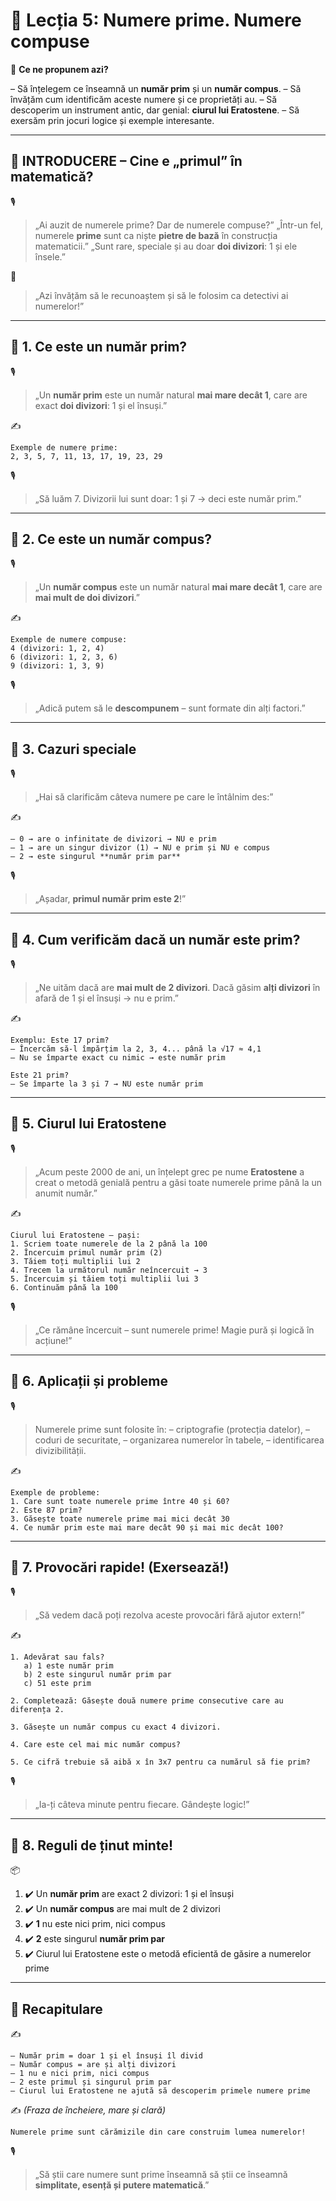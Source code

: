 # 📘 Lecția 5: Numere prime. Numere compuse

🎯 **Ce ne propunem azi?**

– Să înțelegem ce înseamnă un **număr prim** și un **număr compus**.
 – Să învățăm cum identificăm aceste numere și ce proprietăți au.
 – Să descoperim un instrument antic, dar genial: **ciurul lui Eratostene**.
 – Să exersăm prin jocuri logice și exemple interesante.

------

## 🔔 INTRODUCERE – Cine e „primul” în matematică?

🎙️

> „Ai auzit de numerele prime? Dar de numerele compuse?”
>  „Într-un fel, numerele **prime** sunt ca niște **pietre de bază** în construcția matematicii.”
>  „Sunt rare, speciale și au doar **doi divizori**: 1 și ele însele.”

🧠

> „Azi învățăm să le recunoaștem și să le folosim ca detectivi ai numerelor!”

------

## 🔹 1. Ce este un număr prim?

🎙️

> „Un **număr prim** este un număr natural **mai mare decât 1**, care are exact **doi divizori**: 1 și el însuși.”

✍️

```
Exemple de numere prime:  
2, 3, 5, 7, 11, 13, 17, 19, 23, 29
```

🎙️

> „Să luăm 7. Divizorii lui sunt doar: 1 și 7 → deci este număr prim.”

------

## 🔹 2. Ce este un număr compus?

🎙️

> „Un **număr compus** este un număr natural **mai mare decât 1**, care are **mai mult de doi divizori**.”

✍️

```
Exemple de numere compuse:  
4 (divizori: 1, 2, 4)  
6 (divizori: 1, 2, 3, 6)  
9 (divizori: 1, 3, 9)
```

🎙️

> „Adică putem să le **descompunem** – sunt formate din alți factori.”

------

## 🔹 3. Cazuri speciale

🎙️

> „Hai să clarificăm câteva numere pe care le întâlnim des:”

✍️

```
– 0 → are o infinitate de divizori → NU e prim  
– 1 → are un singur divizor (1) → NU e prim și NU e compus  
– 2 → este singurul **număr prim par**
```

🎙️

> „Așadar, **primul număr prim este 2**!”

------

## 🔹 4. Cum verificăm dacă un număr este prim?

🎙️

> „Ne uităm dacă are **mai mult de 2 divizori**.
>  Dacă găsim **alți divizori** în afară de 1 și el însuși → nu e prim.”

✍️

```
Exemplu: Este 17 prim?  
– Încercăm să-l împărțim la 2, 3, 4... până la √17 ≈ 4,1  
– Nu se împarte exact cu nimic → este număr prim

Este 21 prim?  
– Se împarte la 3 și 7 → NU este număr prim
```

------

## 🔹 5. Ciurul lui Eratostene

🎙️

> „Acum peste 2000 de ani, un înțelept grec pe nume **Eratostene** a creat o metodă genială pentru a găsi toate numerele prime până la un anumit număr.”

✍️

```
Ciurul lui Eratostene – pași:
1. Scriem toate numerele de la 2 până la 100
2. Încercuim primul număr prim (2)
3. Tăiem toți multiplii lui 2
4. Trecem la următorul număr neîncercuit → 3
5. Încercuim și tăiem toți multiplii lui 3
6. Continuăm până la 100
```

🎙️

> „Ce rămâne încercuit – sunt numerele prime! Magie pură și logică în acțiune!”

------

## 🔹 6. Aplicații și probleme

🎙️

> Numerele prime sunt folosite în:
>  – criptografie (protecția datelor),
>  – coduri de securitate,
>  – organizarea numerelor în tabele,
>  – identificarea divizibilității.

✍️

```
Exemple de probleme:  
1. Care sunt toate numerele prime între 40 și 60?  
2. Este 87 prim?  
3. Găsește toate numerele prime mai mici decât 30  
4. Ce număr prim este mai mare decât 90 și mai mic decât 100?
```

------

## 🔹 7. Provocări rapide! (Exersează!)

🎙️

> „Să vedem dacă poți rezolva aceste provocări fără ajutor extern!”

✍️

```
1. Adevărat sau fals?
   a) 1 este număr prim  
   b) 2 este singurul număr prim par  
   c) 51 este prim

2. Completează: Găsește două numere prime consecutive care au diferența 2.

3. Găsește un număr compus cu exact 4 divizori.

4. Care este cel mai mic număr compus?

5. Ce cifră trebuie să aibă x în 3x7 pentru ca numărul să fie prim?
```

🎙️

> „Ia-ți câteva minute pentru fiecare. Gândește logic!”

------

## 🔹 8. Reguli de ținut minte!

📦

1. ✔️ Un **număr prim** are exact 2 divizori: 1 și el însuși
2. ✔️ Un **număr compus** are mai mult de 2 divizori
3. ✔️ **1** nu este nici prim, nici compus
4. ✔️ **2** este singurul **număr prim par**
5. ✔️ Ciurul lui Eratostene este o metodă eficientă de găsire a numerelor prime

------

## 🔁 Recapitulare

✍️

```
– Număr prim = doar 1 și el însuși îl divid  
– Număr compus = are și alți divizori  
– 1 nu e nici prim, nici compus  
– 2 este primul și singurul prim par  
– Ciurul lui Eratostene ne ajută să descoperim primele numere prime
```

✍️ *(Fraza de încheiere, mare și clară)*

```
Numerele prime sunt cărămizile din care construim lumea numerelor!
```

🎙️

> „Să știi care numere sunt prime înseamnă să știi ce înseamnă **simplitate, esență și putere matematică**.”